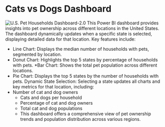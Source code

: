 # Cats vs Dogs Dashboard
![U.S. Pet Households Dashboard-2.0](CatsvsDogs.0.png)
This Power BI dashboard provides insights into pet ownership across different locations in the United States. The dashboard dynamically updates when a specific state is selected, displaying detailed data for that location. Key features include:

* Line Chart: Displays the median number of households with pets, segmented by location.
* Donut Chart: Highlights the top 5 states by percentage of households with pets.
*Bar Chart: Shows the total pet population across different locations.
* Pie Chart: Displays the top 5 states by the number of households with pets.
Dynamic State Selection: Selecting a state updates all charts and key metrics for that location, including:
* Number of cat and dog owners
  - Cats and dogs per household
  - Percentage of cat and dog owners
  - Total cat and dog populations
  - This dashboard offers a comprehensive view of pet ownership trends and population distribution across various regions.
